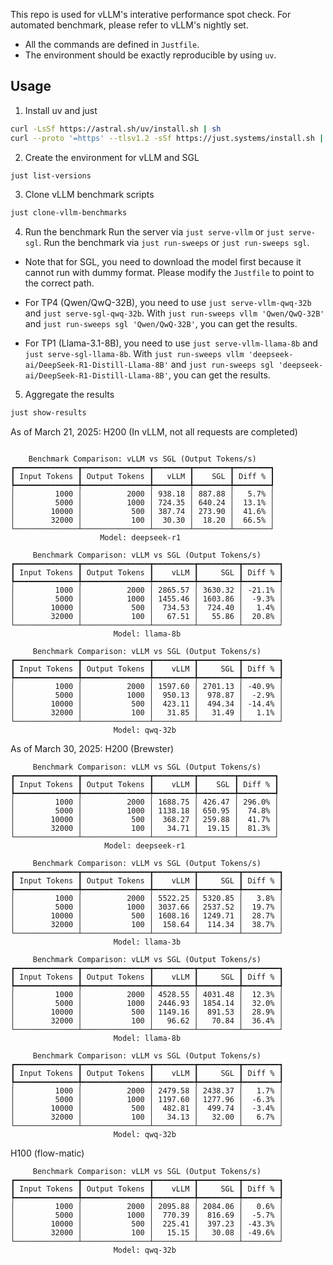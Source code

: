 This repo is used for vLLM's interative performance spot check.
For automated benchmark, please refer to vLLM's nightly set.

* All the commands are defined in `Justfile`.
* The environment should be exactly reproducible by using `uv`.

## Usage

1. Install uv and just
```bash
curl -LsSf https://astral.sh/uv/install.sh | sh
curl --proto '=https' --tlsv1.2 -sSf https://just.systems/install.sh | bash -s -- --to /usr/local/bin
```

2. Create the environment for vLLM and SGL
```bash
just list-versions
```

3. Clone vLLM benchmark scripts
```bash
just clone-vllm-benchmarks
```

4. Run the benchmark
Run the server via `just serve-vllm` or `just serve-sgl`. Run the benchmark via `just run-sweeps` or `just run-sweeps sgl`.

* Note that for SGL, you need to download the model first because it cannot run with dummy format.
  Please modify the `Justfile` to point to the correct path.

* For TP4 (Qwen/QwQ-32B), you need to use `just serve-vllm-qwq-32b` and `just serve-sgl-qwq-32b`. With `just run-sweeps vllm 'Qwen/QwQ-32B'` and `just run-sweeps sgl 'Qwen/QwQ-32B'`, you can get the results.

* For TP1 (Llama-3.1-8B), you need to use `just serve-vllm-llama-8b` and `just serve-sgl-llama-8b`. With `just run-sweeps vllm 'deepseek-ai/DeepSeek-R1-Distill-Llama-8B'` and `just run-sweeps sgl 'deepseek-ai/DeepSeek-R1-Distill-Llama-8B'`, you can get the results.

5. Aggregate the results
```bash
just show-results
```

As of March 21, 2025: H200 (In vLLM, not all requests are completed)
```

    Benchmark Comparison: vLLM vs SGL (Output Tokens/s)
┏━━━━━━━━━━━━━━┳━━━━━━━━━━━━━━━┳━━━━━━━━┳━━━━━━━━┳━━━━━━━━┓
┃ Input Tokens ┃ Output Tokens ┃   vLLM ┃    SGL ┃ Diff % ┃
┡━━━━━━━━━━━━━━╇━━━━━━━━━━━━━━━╇━━━━━━━━╇━━━━━━━━╇━━━━━━━━┩
│         1000 │          2000 │ 938.18 │ 887.88 │   5.7% │
│         5000 │          1000 │ 724.35 │ 640.24 │  13.1% │
│        10000 │           500 │ 387.74 │ 273.90 │  41.6% │
│        32000 │           100 │  30.30 │  18.20 │  66.5% │
└──────────────┴───────────────┴────────┴────────┴────────┘
                    Model: deepseek-r1

     Benchmark Comparison: vLLM vs SGL (Output Tokens/s)
┏━━━━━━━━━━━━━━┳━━━━━━━━━━━━━━━┳━━━━━━━━━┳━━━━━━━━━┳━━━━━━━━┓
┃ Input Tokens ┃ Output Tokens ┃    vLLM ┃     SGL ┃ Diff % ┃
┡━━━━━━━━━━━━━━╇━━━━━━━━━━━━━━━╇━━━━━━━━━╇━━━━━━━━━╇━━━━━━━━┩
│         1000 │          2000 │ 2865.57 │ 3630.32 │ -21.1% │
│         5000 │          1000 │ 1455.46 │ 1603.86 │  -9.3% │
│        10000 │           500 │  734.53 │  724.40 │   1.4% │
│        32000 │           100 │   67.51 │   55.86 │  20.8% │
└──────────────┴───────────────┴─────────┴─────────┴────────┘
                       Model: llama-8b

     Benchmark Comparison: vLLM vs SGL (Output Tokens/s)
┏━━━━━━━━━━━━━━┳━━━━━━━━━━━━━━━┳━━━━━━━━━┳━━━━━━━━━┳━━━━━━━━┓
┃ Input Tokens ┃ Output Tokens ┃    vLLM ┃     SGL ┃ Diff % ┃
┡━━━━━━━━━━━━━━╇━━━━━━━━━━━━━━━╇━━━━━━━━━╇━━━━━━━━━╇━━━━━━━━┩
│         1000 │          2000 │ 1597.60 │ 2701.13 │ -40.9% │
│         5000 │          1000 │  950.13 │  978.87 │  -2.9% │
│        10000 │           500 │  423.11 │  494.34 │ -14.4% │
│        32000 │           100 │   31.85 │   31.49 │   1.1% │
└──────────────┴───────────────┴─────────┴─────────┴────────┘
                       Model: qwq-32b
```

As of March 30, 2025: H200 (Brewster)
```
     Benchmark Comparison: vLLM vs SGL (Output Tokens/s)     
┏━━━━━━━━━━━━━━┳━━━━━━━━━━━━━━━┳━━━━━━━━━┳━━━━━━━━┳━━━━━━━━┓
┃ Input Tokens ┃ Output Tokens ┃    vLLM ┃    SGL ┃ Diff % ┃
┡━━━━━━━━━━━━━━╇━━━━━━━━━━━━━━━╇━━━━━━━━━╇━━━━━━━━╇━━━━━━━━┩
│         1000 │          2000 │ 1688.75 │ 426.47 │ 296.0% │
│         5000 │          1000 │ 1138.18 │ 650.95 │  74.8% │
│        10000 │           500 │  368.27 │ 259.88 │  41.7% │
│        32000 │           100 │   34.71 │  19.15 │  81.3% │
└──────────────┴───────────────┴─────────┴────────┴────────┘
                     Model: deepseek-r1

     Benchmark Comparison: vLLM vs SGL (Output Tokens/s)     
┏━━━━━━━━━━━━━━┳━━━━━━━━━━━━━━━┳━━━━━━━━━┳━━━━━━━━━┳━━━━━━━━┓
┃ Input Tokens ┃ Output Tokens ┃    vLLM ┃     SGL ┃ Diff % ┃
┡━━━━━━━━━━━━━━╇━━━━━━━━━━━━━━━╇━━━━━━━━━╇━━━━━━━━━╇━━━━━━━━┩
│         1000 │          2000 │ 5522.25 │ 5320.85 │   3.8% │
│         5000 │          1000 │ 3037.66 │ 2537.52 │  19.7% │
│        10000 │           500 │ 1608.16 │ 1249.71 │  28.7% │
│        32000 │           100 │  158.64 │  114.34 │  38.7% │
└──────────────┴───────────────┴─────────┴─────────┴────────┘
                       Model: llama-3b

     Benchmark Comparison: vLLM vs SGL (Output Tokens/s)     
┏━━━━━━━━━━━━━━┳━━━━━━━━━━━━━━━┳━━━━━━━━━┳━━━━━━━━━┳━━━━━━━━┓
┃ Input Tokens ┃ Output Tokens ┃    vLLM ┃     SGL ┃ Diff % ┃
┡━━━━━━━━━━━━━━╇━━━━━━━━━━━━━━━╇━━━━━━━━━╇━━━━━━━━━╇━━━━━━━━┩
│         1000 │          2000 │ 4528.55 │ 4031.48 │  12.3% │
│         5000 │          1000 │ 2446.93 │ 1854.14 │  32.0% │
│        10000 │           500 │ 1149.16 │  891.53 │  28.9% │
│        32000 │           100 │   96.62 │   70.84 │  36.4% │
└──────────────┴───────────────┴─────────┴─────────┴────────┘
                       Model: llama-8b

     Benchmark Comparison: vLLM vs SGL (Output Tokens/s)     
┏━━━━━━━━━━━━━━┳━━━━━━━━━━━━━━━┳━━━━━━━━━┳━━━━━━━━━┳━━━━━━━━┓
┃ Input Tokens ┃ Output Tokens ┃    vLLM ┃     SGL ┃ Diff % ┃
┡━━━━━━━━━━━━━━╇━━━━━━━━━━━━━━━╇━━━━━━━━━╇━━━━━━━━━╇━━━━━━━━┩
│         1000 │          2000 │ 2479.58 │ 2438.37 │   1.7% │
│         5000 │          1000 │ 1197.60 │ 1277.96 │  -6.3% │
│        10000 │           500 │  482.81 │  499.74 │  -3.4% │
│        32000 │           100 │   34.13 │   32.00 │   6.7% │
└──────────────┴───────────────┴─────────┴─────────┴────────┘
                       Model: qwq-32b
```
H100 (flow-matic)
```
     Benchmark Comparison: vLLM vs SGL (Output Tokens/s)     
┏━━━━━━━━━━━━━━┳━━━━━━━━━━━━━━━┳━━━━━━━━━┳━━━━━━━━━┳━━━━━━━━┓
┃ Input Tokens ┃ Output Tokens ┃    vLLM ┃     SGL ┃ Diff % ┃
┡━━━━━━━━━━━━━━╇━━━━━━━━━━━━━━━╇━━━━━━━━━╇━━━━━━━━━╇━━━━━━━━┩
│         1000 │          2000 │ 2095.88 │ 2084.06 │   0.6% │
│         5000 │          1000 │  770.39 │  816.69 │  -5.7% │
│        10000 │           500 │  225.41 │  397.23 │ -43.3% │
│        32000 │           100 │   15.15 │   30.08 │ -49.6% │
└──────────────┴───────────────┴─────────┴─────────┴────────┘
                       Model: qwq-32b     
```